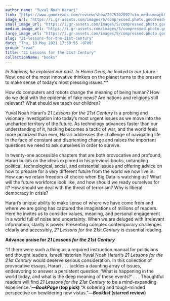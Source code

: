 ```yaml
---
author_name: "Yuval Noah Harari"
link: "https://www.goodreads.com/review/show/2975302892?utm_medium=api&utm_source=rss"
image_url: "https://i.gr-assets.com/images/S/compressed.photo.goodreads.com/books/1534443108l/39103336._SY75_.jpg"
small_image_url: "https://i.gr-assets.com/images/S/compressed.photo.goodreads.com/books/1534443108l/39103336._SY75_.jpg"
medium_image_url: "https://i.gr-assets.com/images/S/compressed.photo.goodreads.com/books/1534443108l/39103336._SX98_.jpg"
large_image_url: "https://i.gr-assets.com/images/S/compressed.photo.goodreads.com/books/1534443108l/39103336._SY475_.jpg"
slug: "21-lessons-for-the-21st-century"
date: "Thu, 13 May 2021 17:59:55 -0700"
group: "read"
title: "21 Lessons for the 21st Century"
collectionName: "books"
---
```

**In *Sapiens,* he explored our past. In *Homo Deus,* he looked to our future*.* Now, one of the most innovative thinkers on the planet turns to the present to make sense of today’s most pressing issues.**  
  
 How do computers and robots change the meaning of being human? How do we deal with the epidemic of fake news? Are nations and religions still relevant? What should we teach our children?   
  
Yuval Noah Harari’s *21 Lessons for the 21st Century* is a probing and visionary investigation into today’s most urgent issues as we move into the uncharted territory of the future. As technology advances faster than our understanding of it, hacking becomes a tactic of war, and the world feels more polarized than ever, Harari addresses the challenge of navigating life in the face of constant and disorienting change and raises the important questions we need to ask ourselves in order to survive.  
  
 In twenty-one accessible chapters that are both provocative and profound, Harari builds on the ideas explored in his previous books, untangling political, technological, social, and existential issues and offering advice on how to prepare for a very different future from the world we now live in: How can we retain freedom of choice when Big Data is watching us? What will the future workforce look like, and how should we ready ourselves for it? How should we deal with the threat of terrorism? Why is liberal democracy in crisis?  
  
 Harari’s unique ability to make sense of where we have come from and where we are going has captured the imaginations of millions of readers. Here he invites us to consider values, meaning, and personal engagement in a world full of noise and uncertainty. When we are deluged with irrelevant information, clarity is power. Presenting complex contemporary challenges clearly and accessibly, *21 Lessons for the 21st Century* is essential reading.  
  
**Advance praise for *21 Lessons for the 21st Century***  
  
“If there were such a thing as a required instruction manual for politicians and thought leaders, Israeli historian Yuval Noah Harari’s *21 Lessons for the 21st Century* would deserve serious consideration. In this collection of provocative essays, Harari . . . tackles a daunting array of issues, endeavoring to answer a persistent question: ‘What is happening in the world today, and what is the deep meaning of these events?’ . . . Thoughtful readers will find *21 Lessons for the 21st Century* to be a mind-expanding experience.”**—*BookPage* (top pick)** “A sobering and tough-minded perspective on bewildering new vistas.”**—*Booklist* (starred review)**